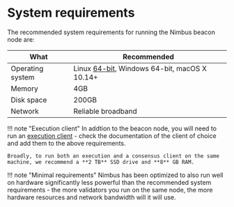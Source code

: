 # System requirements

The recommended system requirements for running the Nimbus beacon node are:

| What       |  Recommended |
| ---------- | ------ |
| Operating system | Linux [64-bit](https://en.wikipedia.org/wiki/64-bit_computing), Windows 64-bit, macOS X 10.14+ |
| Memory     | 4GB |
| Disk space | 200GB |
| Network    | Reliable broadband |

!!! note "Execution client"
    In addtion to the beacon node, you will need to run an [execution client](./eth1.md) - check the documentation of the client of choice and add them to the above requirements.

    Broadly, to run both an execution and a consensus client on the same machine, we recommend a **2 TB** SSD drive and **8** GB RAM.

!!! note "Minimal requirements"
    Nimbus has been optimized to also run well on hardware significantly less powerful than the recommended system requirements - the more validators you run on the same node, the more hardware resources and network bandwidth will it will use.
